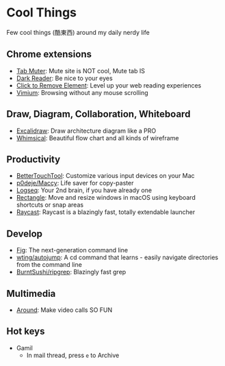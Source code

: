 # Cool Things

Few cool things (酷東西) around my daily nerdy life 

## Chrome extensions

* [Tab Muter](https://chrome.google.com/webstore/detail/tab-muter/bnclejfcblondkjliiblkojdeloomadd?hl=en): Mute site is NOT cool, Mute tab IS
* [Dark Reader](https://darkreader.org/): Be nice to your eyes
* [Click to Remove Element](https://chrome.google.com/webstore/detail/click-to-remove-element/jcgpghgjhhahcefnfpbncdmhhddedhnk?hl=en): Level up your web reading experiences
* [Vimium](https://chrome.google.com/webstore/detail/vimium/dbepggeogbaibhgnhhndojpepiihcmeb?hl=en): Browsing without any mouse scrolling

## Draw, Diagram, Collaboration, Whiteboard

* [Excalidraw](https://excalidraw.com/): Draw architecture diagram like a PRO
* [Whimsical](https://whimsical.com/): Beautiful flow chart and all kinds of wireframe

## Productivity

* [BetterTouchTool](https://folivora.ai/): Customize various input devices on your Mac
* [p0deje/Maccy](https://github.com/p0deje/Maccy): Life saver for copy-paster
* [Logseq](https://logseq.com/): Your 2nd brain, if you have already one
* [Rectangle](https://rectangleapp.com/): Move and resize windows in macOS using keyboard shortcuts or snap areas
* [Raycast](https://www.raycast.com/): Raycast is a blazingly fast, totally extendable launcher

## Develop

* [Fig](https://fig.io/): The next-generation command line
* [wting/autojump](https://github.com/wting/autojump): A cd command that learns - easily navigate directories from the command line
* [BurntSushi/ripgrep](https://github.com/BurntSushi/ripgrep): Blazingly fast grep

## Multimedia

* [Around](https://www.around.co/): Make video calls SO FUN

## Hot keys

* Gamil 
  * In mail thread, press `e` to Archive
